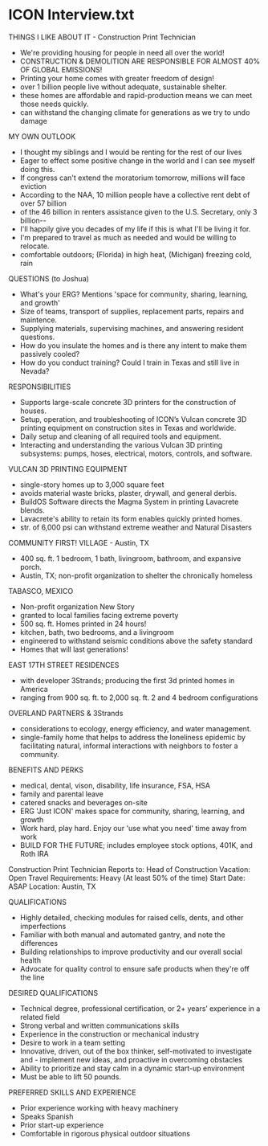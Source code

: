 
# ICON Interview.txt
THINGS I LIKE ABOUT IT - Construction Print Technician
- We're providing housing for people in need all over the world!
- CONSTRUCTION & DEMOLITION ARE RESPONSIBLE FOR ALMOST 40% OF GLOBAL EMISSIONS!
- Printing your home comes with greater freedom of design!
- over 1 billion people live without adequate, sustainable shelter.
- these homes are affordable and rapid-production means we can meet those needs quickly.
- can withstand the changing climate for generations as we try to undo damage

MY OWN OUTLOOK
- I thought my siblings and I would be renting for the rest of our lives
- Eager to effect some positive change in the world and I can see myself doing this.
- If congress can't extend the moratorium tomorrow, millions will face eviction
- According to the NAA, 10 million people have a collective rent debt of over 57 billion
- of the 46 billion in renters assistance given to the U.S. Secretary, only 3 billion--
- I'll happily give you decades of my life if this is what I'll be living it for.
- I'm prepared to travel as much as needed and would be willing to relocate.
- comfortable outdoors; (Florida) in high heat, (Michigan) freezing cold, rain

QUESTIONS (to Joshua)
- What's your ERG? Mentions 'space for community, sharing, learning, and growth'
- Size of teams, transport of supplies, replacement parts, repairs and maintence.
- Supplying materials, supervising machines, and answering resident questions.
- How do you insulate the homes and is there any intent to make them passively cooled?
- How do you conduct training? Could I train in Texas and still live in Nevada?

RESPONSIBILITIES
- Supports large-scale concrete 3D printers for the construction of houses.
- Setup, operation, and troubleshooting of ICON’s Vulcan concrete 3D printing equipment on construction sites in Texas and worldwide.
- Daily setup and cleaning of all required tools and equipment.
- Interacting and understanding the various Vulcan 3D printing subsystems: pumps, hoses, electrical, motors, controls, and software.

VULCAN 3D PRINTING EQUIPMENT
- single-story homes up to 3,000 square feet
- avoids material waste bricks, plaster, drywall, and general derbis.
- BuildOS Software directs the Magma System in printing Lavacrete blends.
- Lavacrete's ability to retain its form enables quickly printed homes.
- str. of 6,000 psi can withstand extreme weather and Natural Disasters

COMMUNITY FIRST! VILLAGE - Austin, TX
- 400 sq. ft. 1 bedroom, 1 bath, livingroom, bathroom, and expansive porch.
- Austin, TX; non-profit organization to shelter the chronically homeless

TABASCO, MEXICO
- Non-profit organization New Story
- granted to local families facing extreme poverty
- 500 sq. ft. Homes printed in 24 hours! 
- kitchen, bath, two bedrooms, and a livingroom
- engineered to withstand seismic conditions above the safety standard
- Homes that will last generations!

EAST 17TH STREET RESIDENCES
- with developer 3Strands; producing the first 3d printed homes in America
- ranging from 900 sq. ft. to 2,000 sq. ft. 2 and 4 bedroom configurations

OVERLAND PARTNERS & 3Strands
- considerations to ecology, energy efficiency, and water management.
- single-family home that helps to address the loneliness epidemic by facilitating natural, informal interactions with neighbors to foster a community.

BENEFITS AND PERKS
- medical, dental, vison, disability, life insurance, FSA, HSA
- family and parental leave
- catered snacks and beverages on-site
- ERG 'Just ICON' makes space for community, sharing, learning, and growth
- Work hard, play hard. Enjoy our 'use what you need' time away from work
- BUILD FOR THE FUTURE; includes employee stock options, 401K, and Roth IRA

Construction Print Technician
Reports to: 		Head of Construction
Vacation: 		Open
Travel Requirements: 	Heavy (At least 50% of the time)
Start Date: 		ASAP
Location: 		Austin, TX

QUALIFICATIONS
- Highly detailed, checking modules for raised cells, dents, and other imperfections
- Familiar with both manual and automated gantry, and note the differences
- Building relationships to improve productivity and our overall social health
- Advocate for quality control to ensure safe products when they're off the line

DESIRED QUALIFICATIONS
- Technical degree, professional certification, or 2+ years’ experience in a related field
- Strong verbal and written communications skills
- Experience in the construction or mechanical industry 
- Desire to work in a team setting
- Innovative, driven, out of the box thinker, self-motivated to investigate and - implement new ideas, and proactive in overcoming obstacles
- Ability to prioritize and stay calm in a dynamic start-up environment
- Must be able to lift 50 pounds.

PREFERRED SKILLS AND EXPERIENCE
- Prior experience working with heavy machinery 
- Speaks Spanish
- Prior start-up experience
- Comfortable in rigorous physical outdoor situations
